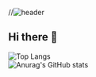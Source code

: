 //![header](https://capsule-render.vercel.app/api?type=waving&color=003458&height=150&section=header)
## Hi there 👋

![Top Langs](https://github-readme-stats.vercel.app/api/top-langs/?username=jangjh0201)<br>
![Anurag's GitHub stats](https://github-readme-stats.vercel.app/api?username=jangjh0201&show_icons=true&theme=gradient)


<!--
**jangjh0201/jangjh0201** is a ✨ _special_ ✨ repository because its `README.md` (this file) appears on your GitHub profile.

Here are some ideas to get you started:

- 🔭 I’m currently working on ...
- 🌱 I’m currently learning ...
- 👯 I’m looking to collaborate on ...
- 🤔 I’m looking for help with ...
- 💬 Ask me about ...
- 📫 How to reach me: ...
- 😄 Pronouns: ...
- ⚡ Fun fact: ...
-->
